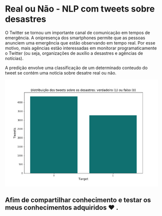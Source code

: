 # Real ou Não - NLP com tweets sobre desastres

O Twitter se tornou um importante canal de comunicação em tempos de emergência. A onipresença dos smartphones permite que as pessoas anunciem uma emergência que estão observando em tempo real. Por esse motivo, mais agências estão interessadas em monitorar programaticamente o Twitter (ou seja, organizações de auxílio a desastres e agências de notícias).

A predição envolve uma classificação de um determinado conteudo do tweet se contém uma noticia sobre desatre real ou não.

![](bar3.png)
## Afim de compartilhar conhecimento e testar os meus conhecimentos adquiridos :heart: .
